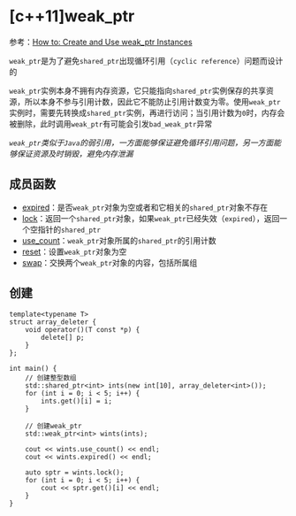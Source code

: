 
# [c++11]weak_ptr

参考：[How to: Create and Use weak_ptr Instances](https://docs.microsoft.com/en-us/cpp/cpp/how-to-create-and-use-weak-ptr-instances?view=vs-2019)

`weak_ptr`是为了避免`shared_ptr`出现循环引用（`cyclic reference`）问题而设计的

`weak_ptr`实例本身不拥有内存资源，它只能指向`shared_ptr`实例保存的共享资源，所以本身不参与引用计数，因此它不能防止引用计数变为零。使用`weak_ptr`实例时，需要先转换成`shared_ptr`实例，再进行访问；当引用计数为`0`时，内存会被删除，此时调用`weak_ptr`有可能会引发`bad_weak_ptr`异常

*`weak_ptr`类似于`Java`的弱引用，一方面能够保证避免循环引用问题，另一方面能够保证资源及时销毁，避免内存泄漏*

## 成员函数

* [expired](http://www.cplusplus.com/reference/memory/weak_ptr/expired/)：是否`weak_ptr`对象为空或者和它相关的`shared_ptr`对象不存在
* [lock](http://www.cplusplus.com/reference/memory/weak_ptr/lock/)：返回一个`shared_ptr`对象，如果`weak_ptr`已经失效（`expired`），返回一个空指针的`shared_ptr`
* [use_count](http://www.cplusplus.com/reference/memory/weak_ptr/use_count/)：`weak_ptr`对象所属的`shared_ptr`的引用计数
* [reset](http://www.cplusplus.com/reference/memory/weak_ptr/reset/)：设置`weak_ptr`对象为空
* [swap](http://www.cplusplus.com/reference/memory/weak_ptr/swap/)：交换两个`weak_ptr`对象的内容，包括所属组

## 创建

```
template<typename T>
struct array_deleter {
    void operator()(T const *p) {
        delete[] p;
    }
};

int main() {
    // 创建整型数组
    std::shared_ptr<int> ints(new int[10], array_deleter<int>());
    for (int i = 0; i < 5; i++) {
        ints.get()[i] = i;
    }

    // 创建weak_ptr
    std::weak_ptr<int> wints(ints);

    cout << wints.use_count() << endl;
    cout << wints.expired() << endl;

    auto sptr = wints.lock();
    for (int i = 0; i < 5; i++) {
        cout << sptr.get()[i] << endl;
    }
}
```